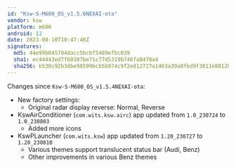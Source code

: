 ```yaml
---
id: "Ksw-S-M600_OS_v1.5.6NEXAI-ota"
vendor: ksw
platform: m600
android: 12
date: 2023-08-10T10:47:46Z
signatures:
  md5: 44e99b045704dacc5bcbf5489efbc039
  sha1: ec44443ed7f60387be71c77d5319b746fa0478a4
  sha256: b530c92b3dbe98599bcb5b974c9f2ed12727a1463a39a8fbd9f3011e8812bc49
---
```

Changes since `Ksw-S-M600_OS_v1.5.4NEXAI-ota`:
- New factory settings:
    - Original radar display reverse: Normal, Reverse
- KswAirConditioner (`com.wits.ksw.airc`) app updated from `1.0_230724` to `1.0_230803`
    - Added more icons
- KswPLauncher (`com.wits.ksw`) app updated from `1.20_230727` to `1.20_230810`
    - Various themes support translucent status bar (Audi, Benz)
    - Other improvements in various Benz themes
